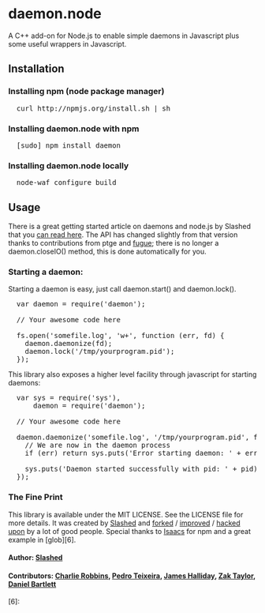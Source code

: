 # daemon.node

A C++ add-on for Node.js to enable simple daemons in Javascript plus some useful wrappers in Javascript.

## Installation

### Installing npm (node package manager)
<pre>
  curl http://npmjs.org/install.sh | sh
</pre>

### Installing daemon.node with npm
<pre>
  [sudo] npm install daemon
</pre>

### Installing daemon.node locally 
<pre>
  node-waf configure build  
</pre>

## Usage 

There is a great getting started article on daemons and node.js by Slashed that you [can read here][0]. The API has changed slightly from that version thanks to contributions from ptge and [fugue][1]; there is no longer a daemon.closeIO() method, this is done automatically for you.

### Starting a daemon:
Starting a daemon is easy, just call daemon.start() and daemon.lock(). 
<pre>
  var daemon = require('daemon');
  
  // Your awesome code here
  
  fs.open('somefile.log', 'w+', function (err, fd) {
    daemon.daemonize(fd);
    daemon.lock('/tmp/yourprogram.pid');
  });
</pre>

This library also exposes a higher level facility through javascript for starting daemons:
<pre>
  var sys = require('sys'),
      daemon = require('daemon');
  
  // Your awesome code here
  
  daemon.daemonize('somefile.log', '/tmp/yourprogram.pid', function (err, pid) {
    // We are now in the daemon process
    if (err) return sys.puts('Error starting daemon: ' + err);
    
    sys.puts('Daemon started successfully with pid: ' + pid);
  });
</pre>

### The Fine Print
This library is available under the MIT LICENSE. See the LICENSE file for more details. It was created by [Slashed][2] and [forked][3] / [improved][4] / [hacked upon][1] by a lot of good people. Special thanks to [Isaacs][5] for npm and a great example in [glob][6].

#### Author: [Slashed](http://github.com/slashed)
#### Contributors: [Charlie Robbins](http://nodejitsu.com), [Pedro Teixeira](https://github.com/pgte), [James Halliday](https://github.com/substack), [Zak Taylor](https://github.com/dobl), [Daniel Bartlett](https://github.com/danbuk)

[0]: http://slashed.posterous.com/writing-daemons-in-javascript-with-nodejs-0
[1]: https://github.com/pgte/fugue/blob/master/deps/daemon.cc
[2]: https://github.com/slashed/daemon.node
[3]: https://github.com/substack/daemon.node/
[4]: https://github.com/dobl/daemon.node
[5]: https://github.com/isaacs/npm
[6]: 